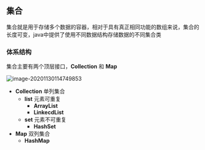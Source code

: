 ## 集合

集合就是用于存储多个数据的容器，相对于具有真正相同功能的数组来说，集合的长度可变，java中提供了使用不同数据结构存储数据的不同集合类



### 体系结构

集合主要有两个顶层接口，**Collection** 和 **Map** 

![image-20201130114749853](https://img2020.cnblogs.com/blog/2213660/202011/2213660-20201130114751681-745567597.png)

- **Collection** 单列集合
    - **list** 元素可重复
        - **ArrayList**
        - **LinkecdList** 
    - **set** 元素不可重复
        - **HashSet**
- **Map** 双列集合
    - **HashMap**

